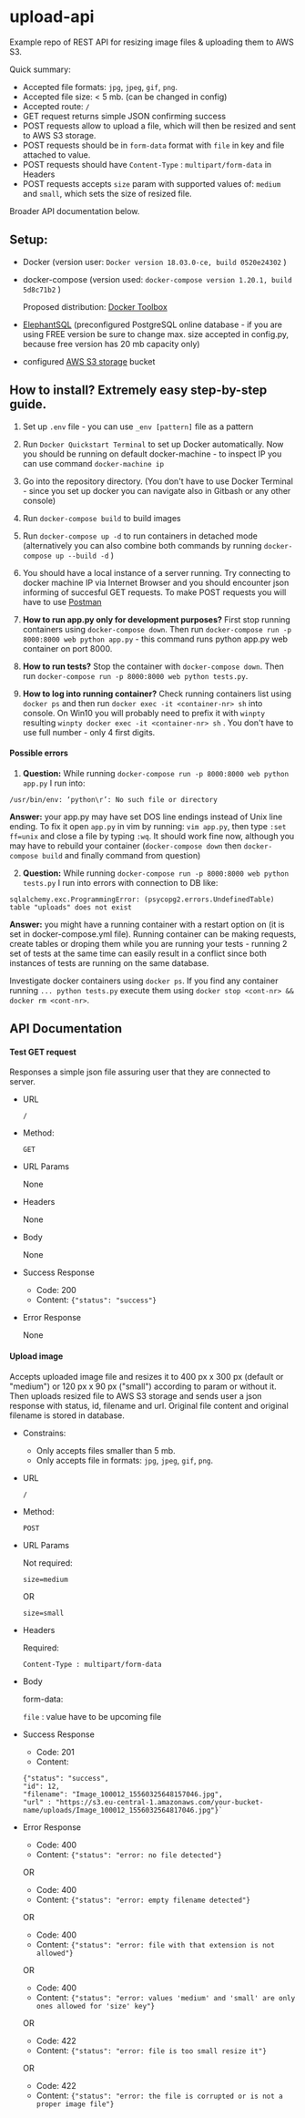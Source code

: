 # upload-api
Example repo of REST API for resizing image files & uploading them to AWS S3.

Quick summary:
- Accepted file formats: `jpg`, `jpeg`, `gif`, `png`.
- Accepted file size: < 5 mb. (can be changed in config)
- Accepted route: `/`
- GET request returns simple JSON confirming success
- POST requests allow to upload a file, which will then be resized and sent to AWS S3 storage.
- POST requests should be in `form-data` format with `file` in key and file attached to value.
- POST requests should have `Content-Type` : `multipart/form-data` in Headers
- POST requests accepts `size` param with supported values of: `medium` and `small`, which sets the size of resized file.

Broader API documentation below.

## Setup:
- Docker (version user: `Docker version 18.03.0-ce, build 0520e24302` )
- docker-compose (version used: `docker-compose version 1.20.1, build 5d8c71b2` )

  Proposed distribution: [Docker Toolbox](https://docs.docker.com/toolbox/toolbox_install_windows/)
- [ElephantSQL](https://www.elephantsql.com/) (preconfigured PostgreSQL online database - if you are using FREE version be sure to change max. size accepted in config.py, because free version has 20 mb capacity only)
- configured [AWS S3 storage](https://aws.amazon.com/s3/) bucket

## How to install? Extremely easy step-by-step guide.

1.  Set up `.env` file - you can use  `_env [pattern]` file as a pattern

2. Run `Docker Quickstart Terminal` to set up Docker automatically. 
Now you should be running on default docker-machine - to inspect IP you can use command `docker-machine ip`

3. Go into the repository directory.
(You don't have to use Docker Terminal - since you set up docker you can navigate also in Gitbash or any other console)

4. Run `docker-compose build` to build images

5. Run `docker-compose up -d` to run containers in detached mode 
(alternatively you can also combine both commands by running `docker-compose up --build -d` )

6. You should have a local instance of a server running. 
Try connecting to docker machine IP via Internet Browser and you should encounter json informing of succesful GET requests.
To make POST requests you will have to use [Postman](https://www.getpostman.com/downloads/)

7. **How to run app.py only for development purposes?** First stop running containers using `docker-compose down`. 
Then run `docker-compose run -p 8000:8000 web python app.py` - this command runs python app.py web container on port 8000.

8. **How to run tests?** Stop the container with `docker-compose down`. Then run `docker-compose run -p 8000:8000 web python tests.py`.

9. **How to log into running container?** Check running containers list using `docker ps` and then run `docker exec -it <container-nr> sh` into console. 
On Win10 you will probably need to prefix it with `winpty` resulting `winpty docker exec -it <container-nr> sh` . 
You don't have to use full number - only 4 first digits.

#### Possible errors

1. **Question:** While running `docker-compose run -p 8000:8000 web python app.py` I run into:
```
/usr/bin/env: ‘python\r’: No such file or directory
```

**Answer:** your app.py may have set DOS line endings instead of Unix line ending. 
To fix it open `app.py` in vim by running: `vim app.py`, then type `:set ff=unix` and close a file by typing `:wq`.
It should work fine now, although you may have to rebuild your container (`docker-compose down` then `docker-compose build` and finally command from question)

2. **Question:** While running `docker-compose run -p 8000:8000 web python tests.py` I run into errors with connection to DB like:
```
sqlalchemy.exc.ProgrammingError: (psycopg2.errors.UndefinedTable) table "uploads" does not exist
```

**Answer:** you might have a running container with a restart option on (it is set in docker-compose.yml file).
Running container can be making requests, create tables or droping them while you are running your tests - running 2 set of tests at the same time can easily result in a conflict since both instances of tests are running on the same database.

Investigate docker containers using `docker ps`. If you find any container running `... python tests.py` execute them using 
`docker stop <cont-nr> && docker rm <cont-nr>`.

## API Documentation

#### Test GET request

Responses a simple json file assuring user that they are connected to server.

- URL

  `/`

- Method:

  `GET`

- URL Params

  None

- Headers

  None

- Body

  None

- Success Response

  - Code: 200
  - Content: `{"status": "success"}`

- Error Response

  None

#### Upload image

Accepts uploaded image file and resizes it to 400 px x 300 px (default or "medium") or 120 px x 90 px ("small") according to param or without it. 
Then uploads resized file to AWS S3 storage and sends user a json response with status, id, filename and url. 
Original file content and original filename is stored in database.

- Constrains:

  - Only accepts files smaller than 5 mb.
  - Only accepts file in formats: `jpg`, `jpeg`, `gif`, `png`.

- URL

  `/`

- Method:

  `POST`

- URL Params

  Not required:
  
  `size=medium` 
  
  OR
  
  `size=small`

- Headers

  Required:
  
  `Content-Type : multipart/form-data`

- Body
  
  form-data:
  
  `file` : value have to be upcoming file

- Success Response

  - Code: 201
  - Content: 
  ```
  {"status": "success",
  "id": 12,
  "filename": "Image_100012_15560325648157046.jpg",
  "url" : "https://s3.eu-central-1.amazonaws.com/your-bucket-name/uploads/Image_100012_1556032564817046.jpg"}`
  ```

- Error Response

  - Code: 400
  - Content: `{"status": "error: no file detected"}`

   OR
   
  - Code: 400
  - Content: `{"status": "error: empty filename detected"}`

   OR
   
  - Code: 400
  - Content: `{"status": "error: file with that extension is not allowed"}`

   OR
   
  - Code: 400
  - Content: `{"status": "error: values 'medium' and 'small' are only ones allowed for 'size' key"}`

   OR

  - Code: 422
  - Content: `{"status": "error: file is too small resize it"}`

   OR

  - Code: 422
  - Content: `{"status": "error: the file is corrupted or is not a proper image file"}`
